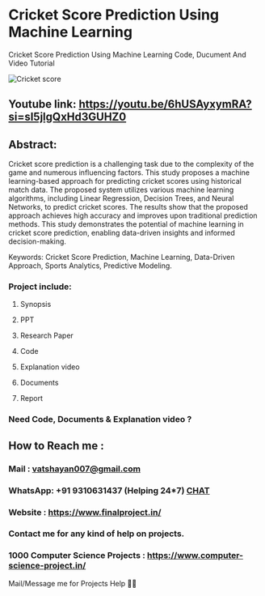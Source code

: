 # Cricket Score Prediction Using Machine Learning
Cricket Score Prediction Using Machine Learning Code, Ducument And Video Tutorial

![Cricket score](https://github.com/user-attachments/assets/7608728f-d74a-4b84-bc42-3f51c8a76e84)

## Youtube link: https://youtu.be/6hUSAyxymRA?si=sI5jlgQxHd3GUHZ0

## Abstract:
Cricket score prediction is a challenging task due to the complexity of the game and numerous influencing factors. This study proposes a machine learning-based approach for predicting cricket scores using historical match data. The proposed system utilizes various machine learning algorithms, including Linear Regression, Decision Trees, and Neural Networks, to predict cricket scores. The results show that the proposed approach achieves high accuracy and improves upon traditional prediction methods. This study demonstrates the potential of machine learning in cricket score prediction, enabling data-driven insights and informed decision-making.

Keywords: Cricket Score Prediction, Machine Learning, Data-Driven Approach, Sports Analytics, Predictive Modeling.

### Project include: 

1. Synopsis

2. PPT

3. Research Paper


4. Code

5. Explanation video

6. Documents

7. Report


### Need Code, Documents & Explanation video ? 

## How to Reach me :

### Mail : vatshayan007@gmail.com 

### WhatsApp: +91 9310631437 (Helping 24*7) **[CHAT](https://wa.me/message/CHWN2AHCPMAZK1)** 

### Website : https://www.finalproject.in/

### Contact me for any kind of help on projects.
### 1000 Computer Science Projects : https://www.computer-science-project.in/


Mail/Message me for Projects Help 🙏🏻
